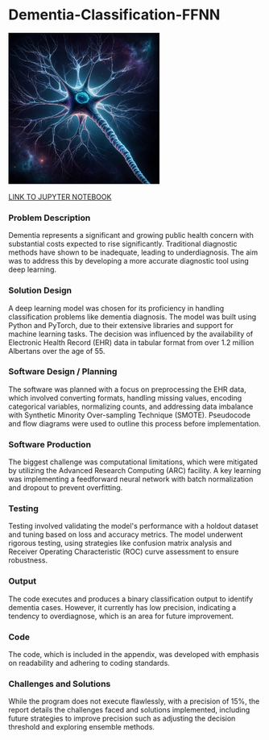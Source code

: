 # **Dementia-Classification-FFNN**

<img src="https://github.com/Gavin-Thomas/Dementia-Classification-FFNN/blob/main/misc/DallE-Neuron.png?raw=true" width="300">


[LINK TO JUPYTER NOTEBOOK](https://github.com/Gavin-Thomas/Dementia-Classification-FFNN/blob/main/DementiaFFNN.ipynb)

### **Problem Description**
Dementia represents a significant and growing public health concern with substantial costs expected to rise significantly. Traditional diagnostic methods have shown to be inadequate, leading to underdiagnosis. The aim was to address this by developing a more accurate diagnostic tool using deep learning.
### **Solution Design**
A deep learning model was chosen for its proficiency in handling classification problems like dementia diagnosis. The model was built using Python and PyTorch, due to their extensive libraries and support for machine learning tasks. The decision was influenced by the availability of Electronic Health Record (EHR) data in tabular format from over 1.2 million Albertans over the age of 55.
### **Software Design / Planning**
The software was planned with a focus on preprocessing the EHR data, which involved converting formats, handling missing values, encoding categorical variables, normalizing counts, and addressing data imbalance with Synthetic Minority Over-sampling Technique (SMOTE). Pseudocode and flow diagrams were used to outline this process before implementation.
### **Software Production**
The biggest challenge was computational limitations, which were mitigated by utilizing the Advanced Research Computing (ARC) facility. A key learning was implementing a feedforward neural network with batch normalization and dropout to prevent overfitting.
### **Testing**
Testing involved validating the model's performance with a holdout dataset and tuning based on loss and accuracy metrics. The model underwent rigorous testing, using strategies like confusion matrix analysis and Receiver Operating Characteristic (ROC) curve assessment to ensure robustness.
### **Output**
The code executes and produces a binary classification output to identify dementia cases. However, it currently has low precision, indicating a tendency to overdiagnose, which is an area for future improvement.
### **Code**
The code, which is included in the appendix, was developed with emphasis on readability and adhering to coding standards.
### **Challenges and Solutions**
While the program does not execute flawlessly, with a precision of 15%, the report details the challenges faced and solutions implemented, including future strategies to improve precision such as adjusting the decision threshold and exploring ensemble methods.
